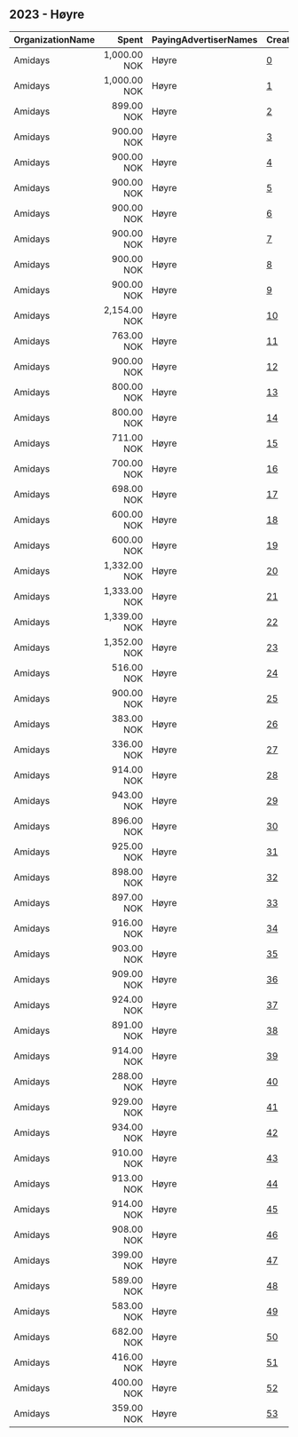 ## 2023 - Høyre 
|OrganizationName|Spent|PayingAdvertiserNames|CreativeUrls|Impressions|Genders|AgeBrackets|CountryCodes|BillingAddresses|CandidateBallotInformation|
|:---|---:|:---|:---|---:|:---|:---|:---|:---|:---|
|Amidays|1,000.00 NOK|Høyre|[0](https://www.snap.com/political-ads/asset/89d912790ba970cb2b3e841c2b639a19f1d29f7f0178fc3628cd72c5c5261813?mediaType=mp4)|30,915||18+|norway|"Bygdøy Alle 1,OSLO,0257,NO"||
|Amidays|1,000.00 NOK|Høyre|[1](https://www.snap.com/political-ads/asset/a448ea4bcd9fedfab5cb965ba76d332e91be7646b132faec291ccc26aa1c5ba3?mediaType=mp4)|30,750||18+|norway|"Bygdøy Alle 1,OSLO,0257,NO"||
|Amidays|899.00 NOK|Høyre|[2](https://www.snap.com/political-ads/asset/70ceebec5d82942ca17bb1afdba538880cb65fffe40498cc0e318d1a2130ef56?mediaType=mp4)|27,379||18+|norway|"Bygdøy Alle 1,OSLO,0257,NO"||
|Amidays|900.00 NOK|Høyre|[3](https://www.snap.com/political-ads/asset/2a185112ced3e344262fec1d4ae5f1b915ae8be51c845b3b833436de06c722b1?mediaType=mp4)|27,334||18+|norway|"Bygdøy Alle 1,OSLO,0257,NO"||
|Amidays|900.00 NOK|Høyre|[4](https://www.snap.com/political-ads/asset/18942aaf4d89d7ff3465ac67e294b194aae5db5a26a9ed1ef422149b5a8b63c0?mediaType=mp4)|27,039||18+|norway|"Bygdøy Alle 1,OSLO,0257,NO"||
|Amidays|900.00 NOK|Høyre|[5](https://www.snap.com/political-ads/asset/bc1786a9dd8c311ec27b81996c4e79409bb2496c433579259a1dce0e9deab738?mediaType=mp4)|26,907||18+|norway|"Bygdøy Alle 1,OSLO,0257,NO"||
|Amidays|900.00 NOK|Høyre|[6](https://www.snap.com/political-ads/asset/6cbb3cd430eeb3d39094eca240574e1250f57a033a8338ccf2e49f36ea21834c?mediaType=mp4)|26,515||18+|norway|"Bygdøy Alle 1,OSLO,0257,NO"||
|Amidays|900.00 NOK|Høyre|[7](https://www.snap.com/political-ads/asset/983557889061c2bed021ade7ec61abd65b3c2092ef4bc31d7f3f1a0b5ebe05cf?mediaType=mp4)|26,305||18+|norway|"Bygdøy Alle 1,OSLO,0257,NO"||
|Amidays|900.00 NOK|Høyre|[8](https://www.snap.com/political-ads/asset/e29db3df9ca8d966f40dd1b95d64f72932578f3d9a0021d089811c44b66170f6?mediaType=mp4)|26,211||18+|norway|"Bygdøy Alle 1,OSLO,0257,NO"||
|Amidays|900.00 NOK|Høyre|[9](https://www.snap.com/political-ads/asset/a243d40936048bc283893bc2e5122e52c02dcde33756338cf9b783c64d88ac3d?mediaType=mp4)|26,186||18+|norway|"Bygdøy Alle 1,OSLO,0257,NO"||
|Amidays|2,154.00 NOK|Høyre|[10](https://www.snap.com/political-ads/asset/0783404a7d26535855fa0db1db63382b9a83854c30601188d0b07c5b0d7347fc?mediaType=mp4)|26,159||18+|norway|"Bygdøy Alle 1,OSLO,0257,NO"||
|Amidays|763.00 NOK|Høyre|[11](https://www.snap.com/political-ads/asset/54051e130edcbb7ccd1a88156df45a7ae2b305ae64555a0a2f2309fb41552175?mediaType=mp4)|25,259||18+|norway|"Bygdøy Alle 1,OSLO,0257,NO"||
|Amidays|900.00 NOK|Høyre|[12](https://www.snap.com/political-ads/asset/d057f6e2f38838eb81c4ef450cea31bb51a671a21ec86c377c9e7aa7b85d9823?mediaType=mp4)|25,012||18+|norway|"Bygdøy Alle 1,OSLO,0257,NO"||
|Amidays|800.00 NOK|Høyre|[13](https://www.snap.com/political-ads/asset/d840ae84192ef3e3aadcb5c2a68a5ee0fa181c0f698b2399ecb1b82a7ef9195f?mediaType=mp4)|23,450||18+|norway|"Bygdøy Alle 1,OSLO,0257,NO"||
|Amidays|800.00 NOK|Høyre|[14](https://www.snap.com/political-ads/asset/b23fa7b4f88c093d1f9795c5ea528163ed3e9950b67688c5d298d210cf3c1cc7?mediaType=mp4)|22,957||18+|norway|"Bygdøy Alle 1,OSLO,0257,NO"||
|Amidays|711.00 NOK|Høyre|[15](https://www.snap.com/political-ads/asset/aa2bf6a7bd76054bdc3204e4110cd01ee69b307d455aa1aa1d940ac82e93d982?mediaType=mp4)|22,924||18+|norway|"Bygdøy Alle 1,OSLO,0257,NO"||
|Amidays|700.00 NOK|Høyre|[16](https://www.snap.com/political-ads/asset/2f090feb5f6adb7f68ee089c079df292a079e1fdda17cd3b103a8d82caf27c4c?mediaType=mp4)|19,716||18+|norway|"Bygdøy Alle 1,OSLO,0257,NO"||
|Amidays|698.00 NOK|Høyre|[17](https://www.snap.com/political-ads/asset/873952fa76fbf588e3144260c9d67d3429cbc14412112dcc7407939962ad123f?mediaType=mp4)|17,520||18+|norway|"Bygdøy Alle 1,OSLO,0257,NO"||
|Amidays|600.00 NOK|Høyre|[18](https://www.snap.com/political-ads/asset/70336aebea248925443a0a17c8abfcb2c826eb0c5279b1ece924b54ff7df1f3e?mediaType=mp4)|16,493||18+|norway|"Bygdøy Alle 1,OSLO,0257,NO"||
|Amidays|600.00 NOK|Høyre|[19](https://www.snap.com/political-ads/asset/0f1f9d9cd25ef31021e157b0722cb7e3bc62deae1159e59693cc4b2c04ee9ced?mediaType=mp4)|16,246||18+|norway|"Bygdøy Alle 1,OSLO,0257,NO"||
|Amidays|1,332.00 NOK|Høyre|[20](https://www.snap.com/political-ads/asset/a448ea4bcd9fedfab5cb965ba76d332e91be7646b132faec291ccc26aa1c5ba3?mediaType=mp4)|16,092||18+|norway|"Bygdøy Alle 1,OSLO,0257,NO"||
|Amidays|1,333.00 NOK|Høyre|[21](https://www.snap.com/political-ads/asset/89d912790ba970cb2b3e841c2b639a19f1d29f7f0178fc3628cd72c5c5261813?mediaType=mp4)|15,901||18+|norway|"Bygdøy Alle 1,OSLO,0257,NO"||
|Amidays|1,339.00 NOK|Høyre|[22](https://www.snap.com/political-ads/asset/2a185112ced3e344262fec1d4ae5f1b915ae8be51c845b3b833436de06c722b1?mediaType=mp4)|13,270||18+|norway|"Bygdøy Alle 1,OSLO,0257,NO"||
|Amidays|1,352.00 NOK|Høyre|[23](https://www.snap.com/political-ads/asset/e29db3df9ca8d966f40dd1b95d64f72932578f3d9a0021d089811c44b66170f6?mediaType=mp4)|13,242||18+|norway|"Bygdøy Alle 1,OSLO,0257,NO"||
|Amidays|516.00 NOK|Høyre|[24](https://www.snap.com/political-ads/asset/5f60acabc070cd0e388ec512dea6dc6e4fe869382de3751d82b22a0c4ca9f3ca?mediaType=mp4)|13,095||18+|norway|"Bygdøy Alle 1,OSLO,0257,NO"||
|Amidays|900.00 NOK|Høyre|[25](https://www.snap.com/political-ads/asset/208caca7116c091792cffbcace536582df218ed5bf8dc0a1b14c9bb4595c7010?mediaType=mp4)|12,814||18+|norway|"Bygdøy Alle 1,OSLO,0257,NO"||
|Amidays|383.00 NOK|Høyre|[26](https://www.snap.com/political-ads/asset/ac23da4d570a2be00e22b1c6a3197994f064056bfc85064e408742f7a372776f?mediaType=mp4)|11,655||18+|norway|"Bygdøy Alle 1,OSLO,0257,NO"||
|Amidays|336.00 NOK|Høyre|[27](https://www.snap.com/political-ads/asset/0783404a7d26535855fa0db1db63382b9a83854c30601188d0b07c5b0d7347fc?mediaType=mp4)|9,670||18+|norway|"Bygdøy Alle 1,OSLO,0257,NO"||
|Amidays|914.00 NOK|Høyre|[28](https://www.snap.com/political-ads/asset/2f090feb5f6adb7f68ee089c079df292a079e1fdda17cd3b103a8d82caf27c4c?mediaType=mp4)|9,643||18+|norway|"Bygdøy Alle 1,OSLO,0257,NO"||
|Amidays|943.00 NOK|Høyre|[29](https://www.snap.com/political-ads/asset/18942aaf4d89d7ff3465ac67e294b194aae5db5a26a9ed1ef422149b5a8b63c0?mediaType=mp4)|9,578||18+|norway|"Bygdøy Alle 1,OSLO,0257,NO"||
|Amidays|896.00 NOK|Høyre|[30](https://www.snap.com/political-ads/asset/aa2bf6a7bd76054bdc3204e4110cd01ee69b307d455aa1aa1d940ac82e93d982?mediaType=mp4)|9,431||18+|norway|"Bygdøy Alle 1,OSLO,0257,NO"||
|Amidays|925.00 NOK|Høyre|[31](https://www.snap.com/political-ads/asset/cbd4b18e4139ecf3d6414e70027d34a3d64a53112f462f9fe78acf0672da4342?mediaType=mp4)|9,280||18+|norway|"Bygdøy Alle 1,OSLO,0257,NO"||
|Amidays|898.00 NOK|Høyre|[32](https://www.snap.com/political-ads/asset/bc1786a9dd8c311ec27b81996c4e79409bb2496c433579259a1dce0e9deab738?mediaType=mp4)|9,218||18+|norway|"Bygdøy Alle 1,OSLO,0257,NO"||
|Amidays|897.00 NOK|Høyre|[33](https://www.snap.com/political-ads/asset/d840ae84192ef3e3aadcb5c2a68a5ee0fa181c0f698b2399ecb1b82a7ef9195f?mediaType=mp4)|8,844||18+|norway|"Bygdøy Alle 1,OSLO,0257,NO"||
|Amidays|916.00 NOK|Høyre|[34](https://www.snap.com/political-ads/asset/983557889061c2bed021ade7ec61abd65b3c2092ef4bc31d7f3f1a0b5ebe05cf?mediaType=mp4)|8,801||18+|norway|"Bygdøy Alle 1,OSLO,0257,NO"||
|Amidays|903.00 NOK|Høyre|[35](https://www.snap.com/political-ads/asset/6cbb3cd430eeb3d39094eca240574e1250f57a033a8338ccf2e49f36ea21834c?mediaType=mp4)|8,549||18+|norway|"Bygdøy Alle 1,OSLO,0257,NO"||
|Amidays|909.00 NOK|Høyre|[36](https://www.snap.com/political-ads/asset/a243d40936048bc283893bc2e5122e52c02dcde33756338cf9b783c64d88ac3d?mediaType=mp4)|8,522||18+|norway|"Bygdøy Alle 1,OSLO,0257,NO"||
|Amidays|924.00 NOK|Høyre|[37](https://www.snap.com/political-ads/asset/d057f6e2f38838eb81c4ef450cea31bb51a671a21ec86c377c9e7aa7b85d9823?mediaType=mp4)|8,406||18+|norway|"Bygdøy Alle 1,OSLO,0257,NO"||
|Amidays|891.00 NOK|Høyre|[38](https://www.snap.com/political-ads/asset/70ceebec5d82942ca17bb1afdba538880cb65fffe40498cc0e318d1a2130ef56?mediaType=mp4)|8,406||18+|norway|"Bygdøy Alle 1,OSLO,0257,NO"||
|Amidays|914.00 NOK|Høyre|[39](https://www.snap.com/political-ads/asset/208caca7116c091792cffbcace536582df218ed5bf8dc0a1b14c9bb4595c7010?mediaType=mp4)|8,393||18+|norway|"Bygdøy Alle 1,OSLO,0257,NO"||
|Amidays|288.00 NOK|Høyre|[40](https://www.snap.com/political-ads/asset/fb7ecd53bda84b9e92a889dd538c71ccc2339c227ea6108cebb2b77de33b0f90?mediaType=mp4)|8,178||18+|norway|"Bygdøy Alle 1,OSLO,0257,NO"||
|Amidays|929.00 NOK|Høyre|[41](https://www.snap.com/political-ads/asset/873952fa76fbf588e3144260c9d67d3429cbc14412112dcc7407939962ad123f?mediaType=mp4)|7,985||18+|norway|"Bygdøy Alle 1,OSLO,0257,NO"||
|Amidays|934.00 NOK|Høyre|[42](https://www.snap.com/political-ads/asset/0f1f9d9cd25ef31021e157b0722cb7e3bc62deae1159e59693cc4b2c04ee9ced?mediaType=mp4)|7,533||18+|norway|"Bygdøy Alle 1,OSLO,0257,NO"||
|Amidays|910.00 NOK|Høyre|[43](https://www.snap.com/political-ads/asset/70336aebea248925443a0a17c8abfcb2c826eb0c5279b1ece924b54ff7df1f3e?mediaType=mp4)|7,493||18+|norway|"Bygdøy Alle 1,OSLO,0257,NO"||
|Amidays|913.00 NOK|Høyre|[44](https://www.snap.com/political-ads/asset/b23fa7b4f88c093d1f9795c5ea528163ed3e9950b67688c5d298d210cf3c1cc7?mediaType=mp4)|7,378||18+|norway|"Bygdøy Alle 1,OSLO,0257,NO"||
|Amidays|914.00 NOK|Høyre|[45](https://www.snap.com/political-ads/asset/5f60acabc070cd0e388ec512dea6dc6e4fe869382de3751d82b22a0c4ca9f3ca?mediaType=mp4)|7,353||18+|norway|"Bygdøy Alle 1,OSLO,0257,NO"||
|Amidays|908.00 NOK|Høyre|[46](https://www.snap.com/political-ads/asset/a487f6b387206de13a00e0e210c89fb6453e597783a11e9dc2d2dfa3882def58?mediaType=mp4)|7,298||18+|norway|"Bygdøy Alle 1,OSLO,0257,NO"||
|Amidays|399.00 NOK|Høyre|[47](https://www.snap.com/political-ads/asset/cbd4b18e4139ecf3d6414e70027d34a3d64a53112f462f9fe78acf0672da4342?mediaType=mp4)|6,887||18+|norway|"Bygdøy Alle 1,OSLO,0257,NO"||
|Amidays|589.00 NOK|Høyre|[48](https://www.snap.com/political-ads/asset/72c0ab5a0ee2a4bb99fabd5ebddb116bc3a0e1fabd0bf5239430d5091e159c21?mediaType=mp4)|6,698||18+|norway|"Bygdøy Alle 1,OSLO,0257,NO"||
|Amidays|583.00 NOK|Høyre|[49](https://www.snap.com/political-ads/asset/9f8bf49d8509193c88f056d4ed38d06fd6fe2805d6b54c4bbf80fdfbeb25820d?mediaType=mp4)|6,651||18+|norway|"Bygdøy Alle 1,OSLO,0257,NO"||
|Amidays|682.00 NOK|Høyre|[50](https://www.snap.com/political-ads/asset/a487f6b387206de13a00e0e210c89fb6453e597783a11e9dc2d2dfa3882def58?mediaType=mp4)|5,029||18+|norway|"Bygdøy Alle 1,OSLO,0257,NO"||
|Amidays|416.00 NOK|Høyre|[51](https://www.snap.com/political-ads/asset/fb7ecd53bda84b9e92a889dd538c71ccc2339c227ea6108cebb2b77de33b0f90?mediaType=mp4)|4,028||18+|norway|"Bygdøy Alle 1,OSLO,0257,NO"||
|Amidays|400.00 NOK|Høyre|[52](https://www.snap.com/political-ads/asset/18942aaf4d89d7ff3465ac67e294b194aae5db5a26a9ed1ef422149b5a8b63c0?mediaType=mp4)|3,742||18+|norway|"Bygdøy Alle 1,OSLO,0257,NO"||
|Amidays|359.00 NOK|Høyre|[53](https://www.snap.com/political-ads/asset/54051e130edcbb7ccd1a88156df45a7ae2b305ae64555a0a2f2309fb41552175?mediaType=mp4)|2,972||18+|norway|"Bygdøy Alle 1,OSLO,0257,NO"||
